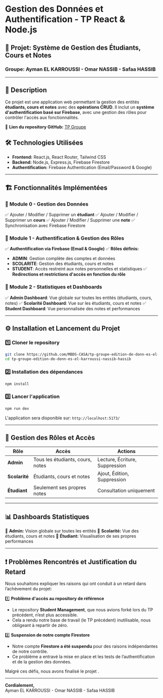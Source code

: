 # Gestion des Données et Authentification - TP React & Node.js

## 📌 Projet: Système de Gestion des Étudiants, Cours et Notes
### Groupe: Ayman EL KARROUSSI - Omar NASSIB - Safaa HASSIB

---

## 📖 Description
Ce projet est une application web permettant la gestion des entités **étudiants, cours et notes** avec des **opérations CRUD**. Il inclut un **système d'authentification basé sur Firebase**, avec une gestion des rôles pour contrôler l'accès aux fonctionnalités.

🔗 **Lien du repository GitHub:** [TP Groupe](https://github.com/MBDS-CASA/tp-groupe-edition-de-donn-es-el-karroussi-nassib-hassib.git)

## 🛠 Technologies Utilisées
- **Frontend:** React.js, React Router, Tailwind CSS
- **Backend:** Node.js, Express.js, Firebase Firestore
- **Authentification:** Firebase Authentication (Email/Password & Google)

---

## 🏗 Fonctionnalités Implémentées

### **📌 Module 0 - Gestion des Données**
✅ Ajouter / Modifier / Supprimer un **étudiant**
✅ Ajouter / Modifier / Supprimer un **cours**
✅ Ajouter / Modifier / Supprimer une **note**
✅ Synchronisation avec Firebase Firestore

### **📌 Module 1 - Authentification & Gestion des Rôles**
✅ **Authentification via Firebase (Email & Google)**
✅ **Rôles définis:**
   - **ADMIN**: Gestion complète des comptes et données
   - **SCOLARITE**: Gestion des étudiants, cours et notes
   - **STUDENT**: Accès restreint aux notes personnelles et statistiques
✅ **Redirections et restrictions d'accès en fonction du rôle**

### **📌 Module 2 - Statistiques et Dashboards**
✅ **Admin Dashboard**: Vue globale sur toutes les entités (étudiants, cours, notes)
✅ **Scolarité Dashboard**: Vue sur les étudiants, cours et notes
✅ **Student Dashboard**: Vue personnalisée des notes et performances

---

## ⚙️ Installation et Lancement du Projet
### 1️⃣ **Cloner le repository**
```sh
git clone https://github.com/MBDS-CASA/tp-groupe-edition-de-donn-es-el-karroussi-nassib-hassib.git
cd tp-groupe-edition-de-donn-es-el-karroussi-nassib-hassib
```

### 2️⃣ **Installation des dépendances**
```sh
npm install
```

### 3️⃣ **Lancer l'application**
```sh
npm run dev
```
L'application sera disponible sur: `http://localhost:5173/`

---

## 🔐 Gestion des Rôles et Accès
| Rôle       | Accès | Actions |
|------------|-----------------------------------|-------------------------|
| **Admin** | Tous les étudiants, cours, notes | Lecture, Écriture, Suppression |
| **Scolarité** | Étudiants, cours et notes | Ajout, Édition, Suppression |
| **Étudiant** | Seulement ses propres notes | Consultation uniquement |

---

## 📊 Dashboards Statistiques
🎯 **Admin:** Vision globale sur toutes les entités
🎯 **Scolarité:** Vue des étudiants, cours et notes
🎯 **Étudiant:** Visualisation de ses propres performances

---

## ❗ Problèmes Rencontrés et Justification du Retard

Nous souhaitons expliquer les raisons qui ont conduit à un retard dans l’achèvement du projet:

1️⃣ **Problème d'accès au repository de référence**
   - Le repository **Student Management**, que nous avions forké lors du TP précédent, n’est plus accessible.
   - Cela a rendu notre base de travail (le TP précédent) inutilisable, nous obligeant à repartir de zéro.

2️⃣ **Suspension de notre compte Firestore**
   - Notre compte **Firestore a été suspendu** pour des raisons indépendantes de notre contrôle.
   - Ce problème a entravé la mise en place et les tests de l’authentification et de la gestion des données.

Malgré ces défis, nous avons finalisé le projet .

---

**Cordialement,**  
Ayman EL KARROUSSI - Omar NASSIB - Safaa HASSIB

